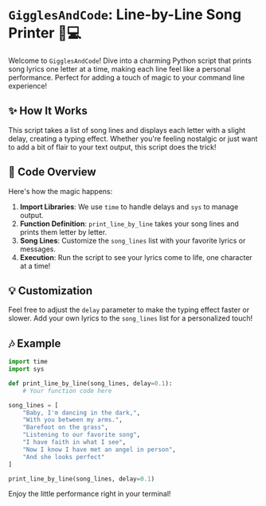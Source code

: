 # `GigglesAndCode`: Line-by-Line Song Printer 🎵💻

Welcome to `GigglesAndCode`! Dive into a charming Python script that prints song lyrics one letter at a time, making each line feel like a personal performance. Perfect for adding a touch of magic to your command line experience!

## ✨ How It Works

This script takes a list of song lines and displays each letter with a slight delay, creating a typing effect. Whether you're feeling nostalgic or just want to add a bit of flair to your text output, this script does the trick!

## 📝 Code Overview

Here's how the magic happens:

1. **Import Libraries**: We use `time` to handle delays and `sys` to manage output.
2. **Function Definition**: `print_line_by_line` takes your song lines and prints them letter by letter.
3. **Song Lines**: Customize the `song_lines` list with your favorite lyrics or messages.
4. **Execution**: Run the script to see your lyrics come to life, one character at a time!

## 💡 Customization

Feel free to adjust the `delay` parameter to make the typing effect faster or slower. Add your own lyrics to the `song_lines` list for a personalized touch!

## 🎶 Example

```python
import time
import sys

def print_line_by_line(song_lines, delay=0.1):
    # Your function code here

song_lines = [
    "Baby, I'm dancing in the dark,",
    "With you between my arms.",
    "Barefoot on the grass",
    "Listening to our favorite song",
    "I have faith in what I see",
    "Now I know I have met an angel in person",
    "And she looks perfect"
]

print_line_by_line(song_lines, delay=0.1)
```

Enjoy the little performance right in your terminal!
